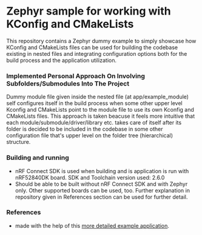 # Zephyr sample for working with KConfig and CMakeLists
This repository contains a Zephyr dummy example to simply showcase how KConfig and CMakeLists files can be used for building the codebase existing in nested files and integrating configuration options both for the build process and the application utilization.

### Implemented Personal Approach On Involving Subfolders/Submodules Into The Project
Dummy module file given inside the nested file (at app/example_module) self configures itself in the build process when some other upper level Kconfig and CMakeLists point to the module file to use its own Kconfig and CMakeLists files. This approach is taken beacuse it feels more intuitive that each module/submodule/driver/library etc. takes care of itself after its folder is decided to be included in the codebase in some other configuration file that's upper level on the folder tree (hierarchical) structure.

### Building and running

- nRF Connect SDK is used when building and is application is run with nRF52840DK board. SDK and Toolchain version used: 2.6.0
- Should be able to be built without nRF Connect SDK and with Zephyr only. Other supported boards can be used, too. Further explanation in repository given in References section can be used for further detail.


### References

- made with the help of this [more detailed example application][more_detailed_example_application].

[more_detailed_example_application]: https://github.com/zephyrproject-rtos/example-application
